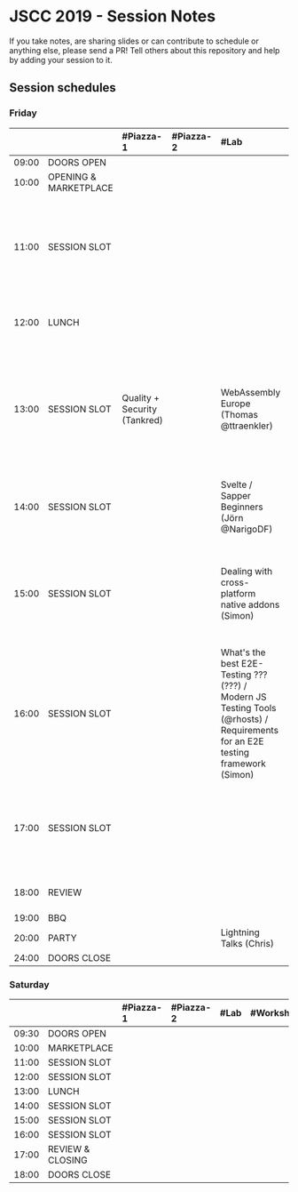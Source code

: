 # JSCC 2019 - Session Notes

If you take notes, are sharing slides or can contribute to schedule or anything
else, please send a PR! Tell others about this repository and help by adding
your session to it.

## Session schedules

### Friday

|       |                       | #Piazza-1                    | #Piazza-2 | #Lab                                                                                                                          | #Workshop                                                                                                                                                   | #Meeting                                                                               | #Telko-1                                                             | #Blue                                                                                        | #Senf | Somewhere else                                                                                                                                                   |
| :---- | :-------------------- | :--------------------------- | :-------- | :---------------------------------------------------------------------------------------------------------------------------- | :---------------------------------------------------------------------------------------------------------------------------------------------------------- | :------------------------------------------------------------------------------------- | :------------------------------------------------------------------- | :------------------------------------------------------------------------------------------- | :---- | :--------------------------------------------------------------------------------------------------------------------------------------------------------------- |
| 09:00 | DOORS OPEN            |                              |           |                                                                                                                               |                                                                                                                                                             |                                                                                        |                                                                      |                                                                                              |       |                                                                                                                                                                  |
| 10:00 | OPENING & MARKETPLACE |                              |           |                                                                                                                               |                                                                                                                                                             |                                                                                        |                                                                      |                                                                                              |       |                                                                                                                                                                  |
| 11:00 | SESSION SLOT          |                              |           |                                                                                                                               | Speed Tooling (???) / Monitor Web Performance (Tsvetan)<br />- window.performance<br />- data w/reaction<br />- Beacons handling<br />- and ??? (Basic run) | MunichSchool TDD (Daniel)                                                              | Building TS, Node.js training expectations / must have topics (Oleg) | INTRO React Hooks (Martin)                                                                   |       |                                                                                                                                                                  |
| 12:00 | LUNCH                 |                              |           |                                                                                                                               |                                                                                                                                                             | [jskatas.org Where should it go? Input wanted (@wolframkriesing)](session-day1-jskatas.md)                       |                                                                      |                                                                                              |       | Learn to collaborate -> outside (@coderbyheart)                                                                                                                  |
| 13:00 | SESSION SLOT          | Quality + Security (Tankred) |           | WebAssembly Europe (Thomas @ttraenkler)                                                                                       | Creative Coding Session<br/>- max 10ppl<br/>- pls bring laptop (Manuel)                                                                                     |                                                                                        | Whitelabel JS Apps (Rebrand / User) (Deniz)                          | Reason(ML)able Programming (3 Wishes) (Marco)                                                |       | Hiring Tech Interviews -> ??? (Sergii)<br />Creating + maintaining open source / Open Source Collaboration for sign language learning games? -> ??? (???, Agnes) |
| 14:00 | SESSION SLOT          |                              |           | Svelte / Sapper Beginners (Jörn @NarigoDF)                                                                                    | ProBot GitHub / GitLab Automation (@meaku)                                                                                                                  | Elm (Andy)<br/>- with funtional Programming<br/>- property based testing<br/>- and Vim |                                                                      | Freelancing (Jeff)                                                                           |       | University vs. practical training -> Baseball Court (Karl)                                                                                                       |
| 15:00 | SESSION SLOT          |                              |           | Dealing with cross-platform native addons (Simon)                                                                             | Micro Frontend (Andi)                                                                                                                                       | Help me write functional controllers io-ts + fp-ts #Typescript (@coderbyheart)         |                                                                      | Cross Platform Dev with Flutter and Dart (@Sven)                                             |       | Tello-Drone make it fly using JavaScript -> ??? (Sergii)<br />Morning Kata w/ discussion on how #Practice #TDD -> at the BBQ (@wolframkriesing)                  |
| 16:00 | SESSION SLOT          |                              |           | What's the best E2E-Testing ??? (???) / Modern JS Testing Tools (@rhosts) / Requirements for an E2E testing framework (Simon) |                                                                                                                                                             | Webcomponents (Marc)                                                                   |                                                                      |                                                                                              |       |                                                                                                                                                                  |
| 17:00 | SESSION SLOT          |                              |           |                                                                                                                               | JAMSTACK Static Site Bundler #Gatsby (Robert)                                                                                                               | Publishing packages to #npm and alternatives (@coderbyheart) / no transpile (Wolfram)  |                                                                      | 100 new web Architectures ???? (Brigitte) / Web Architecture collection & comparison (Marco) |       |                                                                                                                                                                  |
| 18:00 | REVIEW                |                              |           |                                                                                                                               |                                                                                                                                                             |                                                                                        |                                                                      |                                                                                              |       | 50yrs moon creative coding w. p5js / pixi.js (Andi)                                                                                                              |
| 19:00 | BBQ                   |                              |           |                                                                                                                               |                                                                                                                                                             |                                                                                        |                                                                      |                                                                                              |       |                                                                                                                                                                  |
| 20:00 | PARTY                 |                              |           | Lightning Talks (Chris)                                                                                                       |                                                                                                                                                             |                                                                                        |                                                                      |                                                                                              |       |                                                                                                                                                                  |
| 24:00 | DOORS CLOSE           |                              |           |                                                                                                                               |                                                                                                                                                             |                                                                                        |                                                                      |                                                                                              |       |                                                                                                                                                                  |

### Saturday

|       |                  | #Piazza-1 | #Piazza-2 | #Lab | #Workshop | #Meeting | #Telko-1 | #Blue | #Senf | Somewhere else |
| :---- | :--------------- | :-------- | :-------- | :--- | :-------- | :------- | :------- | :---- | :---- | :------------- |
| 09:30 | DOORS OPEN       |           |           |      |           |          |          |       |       |                |
| 10:00 | MARKETPLACE      |           |           |      |           |          |          |       |       |                |
| 11:00 | SESSION SLOT     |           |           |      |           |          |          |       |       |                |
| 12:00 | SESSION SLOT     |           |           |      |           |          |          |       |       |                |
| 13:00 | LUNCH            |           |           |      |           |          |          |       |       |                |
| 14:00 | SESSION SLOT     |           |           |      |           |          |          |       |       |                |
| 15:00 | SESSION SLOT     |           |           |      |           |          |          |       |       |                |
| 16:00 | SESSION SLOT     |           |           |      |           |          |          |       |       |                |
| 17:00 | REVIEW & CLOSING |           |           |      |           |          |          |       |       |                |
| 18:00 | DOORS CLOSE      |           |           |      |           |          |          |       |       |                |
